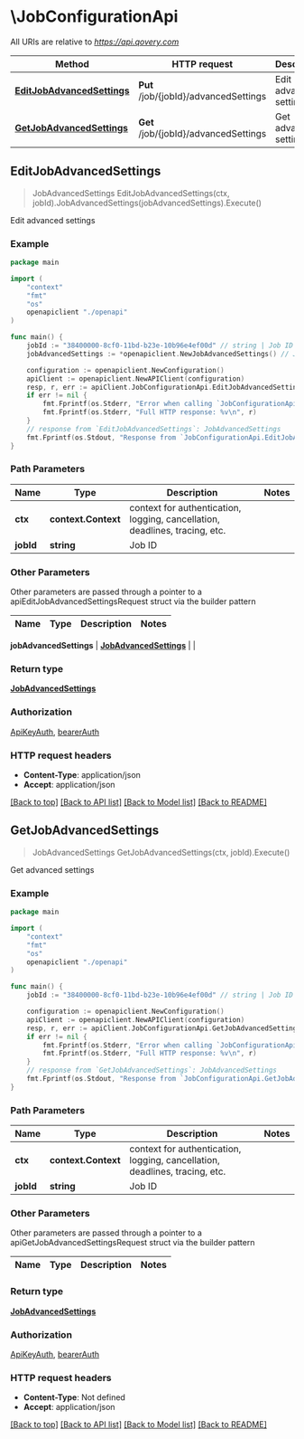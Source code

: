 # \JobConfigurationApi

All URIs are relative to *https://api.qovery.com*

Method | HTTP request | Description
------------- | ------------- | -------------
[**EditJobAdvancedSettings**](JobConfigurationApi.md#EditJobAdvancedSettings) | **Put** /job/{jobId}/advancedSettings | Edit advanced settings
[**GetJobAdvancedSettings**](JobConfigurationApi.md#GetJobAdvancedSettings) | **Get** /job/{jobId}/advancedSettings | Get advanced settings



## EditJobAdvancedSettings

> JobAdvancedSettings EditJobAdvancedSettings(ctx, jobId).JobAdvancedSettings(jobAdvancedSettings).Execute()

Edit advanced settings



### Example

```go
package main

import (
    "context"
    "fmt"
    "os"
    openapiclient "./openapi"
)

func main() {
    jobId := "38400000-8cf0-11bd-b23e-10b96e4ef00d" // string | Job ID
    jobAdvancedSettings := *openapiclient.NewJobAdvancedSettings() // JobAdvancedSettings |  (optional)

    configuration := openapiclient.NewConfiguration()
    apiClient := openapiclient.NewAPIClient(configuration)
    resp, r, err := apiClient.JobConfigurationApi.EditJobAdvancedSettings(context.Background(), jobId).JobAdvancedSettings(jobAdvancedSettings).Execute()
    if err != nil {
        fmt.Fprintf(os.Stderr, "Error when calling `JobConfigurationApi.EditJobAdvancedSettings``: %v\n", err)
        fmt.Fprintf(os.Stderr, "Full HTTP response: %v\n", r)
    }
    // response from `EditJobAdvancedSettings`: JobAdvancedSettings
    fmt.Fprintf(os.Stdout, "Response from `JobConfigurationApi.EditJobAdvancedSettings`: %v\n", resp)
}
```

### Path Parameters


Name | Type | Description  | Notes
------------- | ------------- | ------------- | -------------
**ctx** | **context.Context** | context for authentication, logging, cancellation, deadlines, tracing, etc.
**jobId** | **string** | Job ID | 

### Other Parameters

Other parameters are passed through a pointer to a apiEditJobAdvancedSettingsRequest struct via the builder pattern


Name | Type | Description  | Notes
------------- | ------------- | ------------- | -------------

 **jobAdvancedSettings** | [**JobAdvancedSettings**](JobAdvancedSettings.md) |  | 

### Return type

[**JobAdvancedSettings**](JobAdvancedSettings.md)

### Authorization

[ApiKeyAuth](../README.md#ApiKeyAuth), [bearerAuth](../README.md#bearerAuth)

### HTTP request headers

- **Content-Type**: application/json
- **Accept**: application/json

[[Back to top]](#) [[Back to API list]](../README.md#documentation-for-api-endpoints)
[[Back to Model list]](../README.md#documentation-for-models)
[[Back to README]](../README.md)


## GetJobAdvancedSettings

> JobAdvancedSettings GetJobAdvancedSettings(ctx, jobId).Execute()

Get advanced settings



### Example

```go
package main

import (
    "context"
    "fmt"
    "os"
    openapiclient "./openapi"
)

func main() {
    jobId := "38400000-8cf0-11bd-b23e-10b96e4ef00d" // string | Job ID

    configuration := openapiclient.NewConfiguration()
    apiClient := openapiclient.NewAPIClient(configuration)
    resp, r, err := apiClient.JobConfigurationApi.GetJobAdvancedSettings(context.Background(), jobId).Execute()
    if err != nil {
        fmt.Fprintf(os.Stderr, "Error when calling `JobConfigurationApi.GetJobAdvancedSettings``: %v\n", err)
        fmt.Fprintf(os.Stderr, "Full HTTP response: %v\n", r)
    }
    // response from `GetJobAdvancedSettings`: JobAdvancedSettings
    fmt.Fprintf(os.Stdout, "Response from `JobConfigurationApi.GetJobAdvancedSettings`: %v\n", resp)
}
```

### Path Parameters


Name | Type | Description  | Notes
------------- | ------------- | ------------- | -------------
**ctx** | **context.Context** | context for authentication, logging, cancellation, deadlines, tracing, etc.
**jobId** | **string** | Job ID | 

### Other Parameters

Other parameters are passed through a pointer to a apiGetJobAdvancedSettingsRequest struct via the builder pattern


Name | Type | Description  | Notes
------------- | ------------- | ------------- | -------------


### Return type

[**JobAdvancedSettings**](JobAdvancedSettings.md)

### Authorization

[ApiKeyAuth](../README.md#ApiKeyAuth), [bearerAuth](../README.md#bearerAuth)

### HTTP request headers

- **Content-Type**: Not defined
- **Accept**: application/json

[[Back to top]](#) [[Back to API list]](../README.md#documentation-for-api-endpoints)
[[Back to Model list]](../README.md#documentation-for-models)
[[Back to README]](../README.md)

